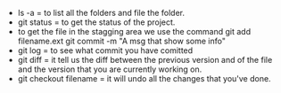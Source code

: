 - ls -a = to list all the folders and file the folder.
- git status =  to get the status of the project.
- to get the file in the stagging area we use the command git add filename.ext
git commit -m "A msg that show some info"
- git log = to see what commit you have comitted 
- git diff = it tell us the diff between the previous version and of the file and the version that you are currently working on.
- git checkout filename = it will undo all the changes that you've done.